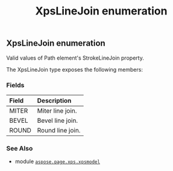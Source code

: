 ﻿---
title: XpsLineJoin enumeration
second_title: Aspose.Page for Python via .NET API References
description: 
type: docs
weight: 440
url: /python-net/aspose.page.xps.xpsmodel/xpslinejoin/
is_root: false
---

## XpsLineJoin enumeration

Valid values of Path element's StrokeLineJoin property.



The XpsLineJoin type exposes the following members:

### Fields
| Field | Description |
| :- | :- |
| MITER | Miter line join. |
| BEVEL | Bevel line join. |
| ROUND | Round line join. |



### See Also
* module [`aspose.page.xps.xpsmodel`](..)
